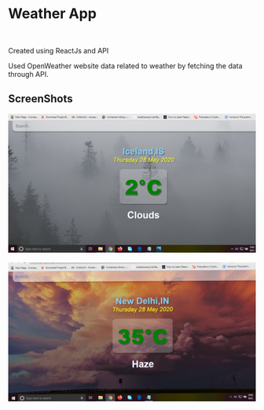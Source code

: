 <h1>Weather App </h1>
<br/>
<p> Created using ReactJs and API</p>
<p>Used OpenWeather website data related to weather by fetching the data through API. </p>

<h2>ScreenShots</h2>

 ![](images/p2.png)
 <br/>
 <br/>
 ![](images/pic1.png)
